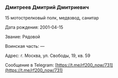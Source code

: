 ### Дмитреев Дмитрий Дмитриевич

15 мотострелковый полк, медвзвод, санитар

Дата рождения: 2001-04-15

Звание: Рядовой

Воинская часть: —

Адрес: г. Москва, ул. Свободы, 19, кв. 59

Сообщение в Telegram: [https://t.me/rf200_now/731](https://t.me/rf200_now/731)
